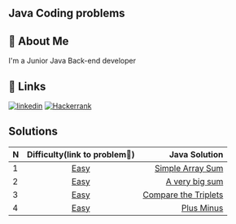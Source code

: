 ## Java Coding problems
## 🚀 About Me
I'm a Junior Java Back-end developer


## 🔗 Links
[![linkedin](https://img.shields.io/badge/linkedin-0A66C2?style=for-the-badge&logo=linkedin&logoColor=white)](https://www.linkedin.com/in/telman-gadimov-0462ab20b/)
[![Hackerrank](https://img.shields.io/badge/-Hackerrank-2EC866?style=for-the-badge&logo=HackerRank&logoColor=white)](https://www.hackerrank.com/telmangadimov1?hr_r=1/)
## Solutions

| N     |                                 Difficulty(link to problem🔗)                                 |                                                                                                          Java Solution |
|:------|:---------------------------------------------------------------------------------------------:|-----------------------------------------------------------------------------------------------------------------------:|
| 1     |   [Easy](https://www.hackerrank.com/challenges/simple-array-sum/problem?isFullScreen=false)   |      [Simple Array Sum](https://github.com/telman03/Hackerrank-Problems/blob/java/Problem_Solving/simpleArraySum.java) |
| 2     |    [Easy](https://www.hackerrank.com/challenges/a-very-big-sum/problem?isFullScreen=false)    |           [A very big sum](https://github.com/telman03/Hackerrank-Problems/blob/java/Problem_Solving/aVeryBigSum.java) |
| 3     | [Easy](https://www.hackerrank.com/challenges/compare-the-triplets/problem?isFullScreen=false) | [Compare the Triplets](https://github.com/telman03/Hackerrank-Problems/blob/java/Problem_Solving/compareTriplets.java) |
| 4     | [Easy](https://www.hackerrank.com/challenges/plus-minus/problem?isFullScreen=false)           |                 [Plus Minus](https://github.com/telman03/Hackerrank-Problems/blob/java/Problem_Solving/plusMinus.java) |